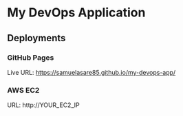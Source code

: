 # My DevOps Application
## Deployments

### GitHub Pages
Live URL: https://samuelasare85.github.io/my-devops-app/

### AWS EC2
URL: http://YOUR_EC2_IP
